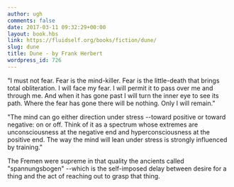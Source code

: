 ```yaml
---
author: ugh
comments: false
date: 2017-03-11 09:32:29+00:00
layout: book.hbs
link: https://fluidself.org/books/fiction/dune/
slug: dune
title: Dune - by Frank Herbert
wordpress_id: 726
---
```


"I must not fear. Fear is the mind-killer. Fear is the little-death that brings total obliteration. I will face my fear. I will permit it to pass over me and through me. And when it has gone past I will turn the inner eye to see its path. Where the fear has gone there will be nothing. Only I will remain."

"The mind can go either direction under stress --toward positive or toward negative: on or off. Think of it as a spectrum whose extremes are unconsciousness at the negative end and hyperconsciousness at the positive end. The way the mind will lean under stress is strongly influenced by training."

The Fremen were supreme in that quality the ancients called "spannungsbogen" --which is the self-imposed delay between desire for a thing and the act of reaching out to grasp that thing.
